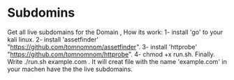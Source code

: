 # Subdomins
Get all live subdomains for the Domain ,
How its work:
1- install 'go' to your kali linux.
2- install 'assetfinder'  "https://github.com/tomnomnom/assetfinder".
3- install 'httprobe' "https://github.com/tomnomnom/httprobe".
4- chmod +x run.sh.
Finally.
Write ./run.sh example.com .
It will creat file with the name 'example.com' in your machen have the the live subdomains.
